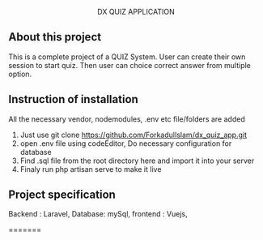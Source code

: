<p align="center"> DX QUIZ APPLICATION</p>


## About this project

This is a complete project of a QUIZ System. User can create their own session to start quiz. Then user can choice correct answer from multiple option.

## Instruction of installation
All the necessary vendor, nodemodules, .env etc file/folders are added 
1)  Just use git clone https://github.com/ForkadulIslam/dx_quiz_app.git
2) open .env file using codeEditor, Do necessary configuration for database
3) Find .sql file from the root directory here and import it into your server
4) Finaly run php artisan serve to make it live

## Project specification
Backend : Laravel,
Database: mySql,
frontend : Vuejs,


=======
